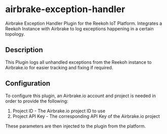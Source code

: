 # airbrake-exception-handler
Airbrake Exception Handler Plugin for the Reekoh IoT Platform. Integrates a Reekoh Instance with Airbrake to log exceptions happening in a certain topology.

## Description
This Plugin logs all unhandled exceptions from the Reekoh instance to Airbrake.io for easier tracking and fixing if required.

## Configuration
To configure this plugin, an Airbrake.io account and project is needed in order to provide the following:

1. Project ID - The Airbrake.io project ID to use
2. Project API Key - The corresponding API Key of the Airbrake.io project

These parameters are then injected to the plugin from the platform.